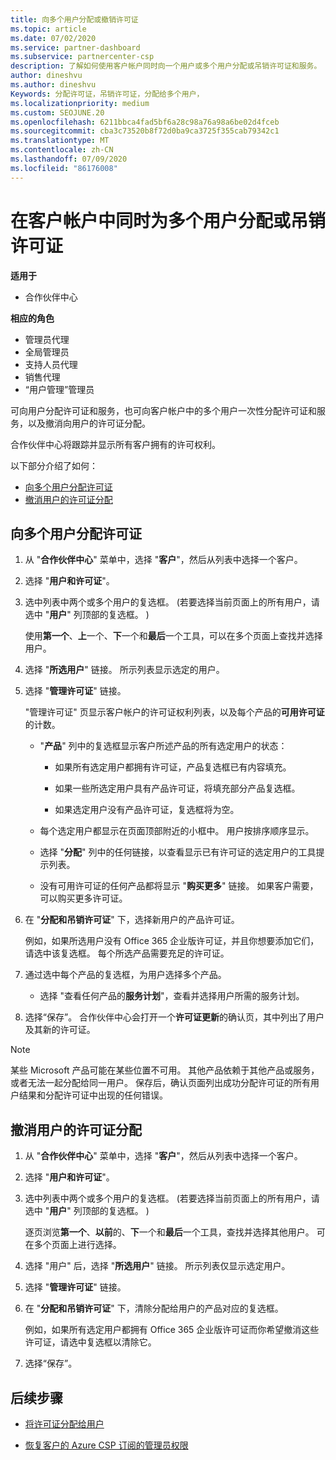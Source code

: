 ```yaml
---
title: 向多个用户分配或撤销许可证
ms.topic: article
ms.date: 07/02/2020
ms.service: partner-dashboard
ms.subservice: partnercenter-csp
description: 了解如何使用客户帐户同时向一个用户或多个用户分配或吊销许可证和服务。
author: dineshvu
ms.author: dineshvu
Keywords: 分配许可证，吊销许可证，分配给多个用户，
ms.localizationpriority: medium
ms.custom: SEOJUNE.20
ms.openlocfilehash: 6211bbca4fad5bf6a28c98a76a98a6be02d4fceb
ms.sourcegitcommit: cba3c73520b8f72d0ba9ca3725f355cab79342c1
ms.translationtype: MT
ms.contentlocale: zh-CN
ms.lasthandoff: 07/09/2020
ms.locfileid: "86176008"
---
```

# <a name="assign-or-revoke-licenses-at-the-same-time-to-multiple-users-in-a-customer-account"></a>在客户帐户中同时为多个用户分配或吊销许可证

**适用于**

- 合作伙伴中心

**相应的角色**

- 管理员代理
- 全局管理员
- 支持人员代理
- 销售代理
- “用户管理”管理员

可向用户分配许可证和服务，也可向客户帐户中的多个用户一次性分配许可证和服务，以及撤消向用户的许可证分配。

合作伙伴中心将跟踪并显示所有客户拥有的许可权利。

以下部分介绍了如何：
- [向多个用户分配许可证](#assign-licenses-to-groups)
- [撤消用户的许可证分配](#revoking-licenses)

<a href="" id="assign-licenses-to-groups"></a>
## <a name="assign-licenses-to-multiple-users"></a>向多个用户分配许可证

1. 从 "**合作伙伴中心**" 菜单中，选择 "**客户**"，然后从列表中选择一个客户。

2. 选择 "**用户和许可证**"。

3. 选中列表中两个或多个用户的复选框。  (若要选择当前页面上的所有用户，请选中 "**用户**" 列顶部的复选框。 ) 

    使用**第一个**、**上**一个、**下**一个和**最后**一个工具，可以在多个页面上查找并选择用户。

4. 选择 "**所选用户**" 链接。 所示列表显示选定的用户。

5. 选择 "**管理许可证**" 链接。

    "管理许可证" 页显示客户帐户的许可证权利列表，以及每个产品的**可用许可证**的计数。

    - "**产品**" 列中的复选框显示客户所述产品的所有选定用户的状态：

       - 如果所有选定用户都拥有许可证，产品复选框已有内容填充。

       - 如果一些所选定用户具有产品许可证，将填充部分产品复选框。

       - 如果选定用户没有产品许可证，复选框将为空。

    - 每个选定用户都显示在页面顶部附近的小框中。 用户按排序顺序显示。

    - 选择 "**分配**" 列中的任何链接，以查看显示已有许可证的选定用户的工具提示列表。

    - 没有可用许可证的任何产品都将显示 "**购买更多**" 链接。 如果客户需要，可以购买更多许可证。

6. 在 "**分配和吊销许可证**" 下，选择新用户的产品许可证。 

   例如，如果所选用户没有 Office 365 企业版许可证，并且你想要添加它们，请选中该复选框。 每个所选产品需要充足的许可证。

7. 通过选中每个产品的复选框，为用户选择多个产品。
    -   选择 "查看任何产品的**服务计划**"，查看并选择用户所需的服务计划。

8. 选择“保存”。 合作伙伴中心会打开一个**许可证更新**的确认页，其中列出了用户及其新的许可证。

>[!NOTE]
>某些 Microsoft 产品可能在某些位置不可用。 其他产品依赖于其他产品或服务，或者无法一起分配给同一用户。 保存后，确认页面列出成功分配许可证的所有用户结果和分配许可证中出现的任何错误。

<a href="" id="revoking-licenses"></a>
## <a name="revoke-users-license-assignments"></a>撤消用户的许可证分配

1. 从 "**合作伙伴中心**" 菜单中，选择 "**客户**"，然后从列表中选择一个客户。

2. 选择 "**用户和许可证**"。

3. 选中列表中两个或多个用户的复选框。  (若要选择当前页面上的所有用户，请选中 "**用户**" 列顶部的复选框。 ) 

    逐页浏览**第一个**、**以前**的、**下**一个和**最后**一个工具，查找并选择其他用户。 可在多个页面上进行选择。

4. 选择 "用户" 后，选择 "**所选用户**" 链接。 所示列表仅显示选定用户。

5. 选择 "**管理许可证**" 链接。

6. 在 "**分配和吊销许可证**" 下，清除分配给用户的产品对应的复选框。

   例如，如果所有选定用户都拥有 Office 365 企业版许可证而你希望撤消这些许可证，请选中复选框以清除它。

7. 选择“保存”。

## <a name="next-steps"></a>后续步骤

- [将许可证分配给用户](assign-licenses-to-users.md)

- [恢复客户的 Azure CSP 订阅的管理员权限](revoke-reinstate-csp.md)